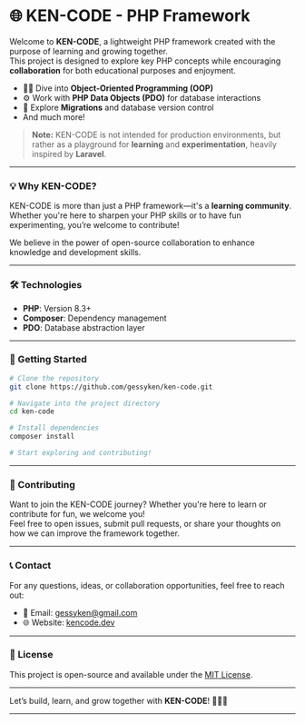 # 🌐 KEN-CODE - PHP Framework

Welcome to **KEN-CODE**, a lightweight PHP framework created with the purpose of learning and growing together.  
This project is designed to explore key PHP concepts while encouraging **collaboration** for both educational purposes and enjoyment.

- 🧑‍💻 Dive into **Object-Oriented Programming (OOP)**
- ⚙️ Work with **PHP Data Objects (PDO)** for database interactions
- 🚀 Explore **Migrations** and database version control
- And much more!

> **Note:** KEN-CODE is not intended for production environments, but rather as a playground for **learning** and **experimentation**, heavily inspired by **Laravel**.

---

### 💡 Why KEN-CODE?

KEN-CODE is more than just a PHP framework—it's a **learning community**.  
Whether you're here to sharpen your PHP skills or to have fun experimenting, you’re welcome to contribute!

We believe in the power of open-source collaboration to enhance knowledge and development skills.

---

### 🛠️ Technologies

- **PHP**: Version 8.3+  
- **Composer**: Dependency management  
- **PDO**: Database abstraction layer

---

### 🚀 Getting Started

```bash
# Clone the repository
git clone https://github.com/gessyken/ken-code.git

# Navigate into the project directory
cd ken-code

# Install dependencies
composer install

# Start exploring and contributing!
```

---

### 🤝 Contributing

Want to join the KEN-CODE journey? Whether you're here to learn or contribute for fun, we welcome you!  
Feel free to open issues, submit pull requests, or share your thoughts on how we can improve the framework together.

---

### 📞 Contact

For any questions, ideas, or collaboration opportunities, feel free to reach out:

- 📧 Email: gessyken@gmail.com  
- 🌐 Website: [kencode.dev](https://kencode.dev)

---

### 📜 License

This project is open-source and available under the [MIT License](LICENSE).

---

Let’s build, learn, and grow together with **KEN-CODE**! 🌱👨‍💻

---
